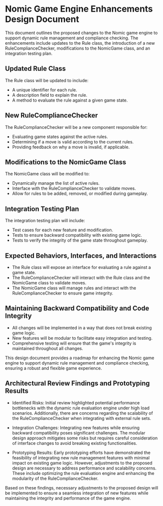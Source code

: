 # Nomic Game Engine Enhancements Design Document

This document outlines the proposed changes to the Nomic game engine to support dynamic rule management and compliance checking. The enhancements include updates to the Rule class, the introduction of a new RuleComplianceChecker, modifications to the NomicGame class, and an integration testing plan.

## Updated Rule Class

The Rule class will be updated to include:

- A unique identifier for each rule.
- A description field to explain the rule.
- A method to evaluate the rule against a given game state.

## New RuleComplianceChecker

The RuleComplianceChecker will be a new component responsible for:

- Evaluating game states against the active rules.
- Determining if a move is valid according to the current rules.
- Providing feedback on why a move is invalid, if applicable.

## Modifications to the NomicGame Class

The NomicGame class will be modified to:

- Dynamically manage the list of active rules.
- Interface with the RuleComplianceChecker to validate moves.
- Allow for rules to be added, removed, or modified during gameplay.

## Integration Testing Plan

The integration testing plan will include:

- Test cases for each new feature and modification.
- Tests to ensure backward compatibility with existing game logic.
- Tests to verify the integrity of the game state throughout gameplay.

## Expected Behaviors, Interfaces, and Interactions

- The Rule class will expose an interface for evaluating a rule against a game state.
- The RuleComplianceChecker will interact with the Rule class and the NomicGame class to validate moves.
- The NomicGame class will manage rules and interact with the RuleComplianceChecker to ensure game integrity.

## Maintaining Backward Compatibility and Code Integrity

- All changes will be implemented in a way that does not break existing game logic.
- New features will be modular to facilitate easy integration and testing.
- Comprehensive testing will ensure that the game's integrity is maintained throughout all changes.

This design document provides a roadmap for enhancing the Nomic game engine to support dynamic rule management and compliance checking, ensuring a robust and flexible game experience.

## Architectural Review Findings and Prototyping Results

- Identified Risks: Initial review highlighted potential performance bottlenecks with the dynamic rule evaluation engine under high load scenarios. Additionally, there are concerns regarding the scalability of the RuleComplianceChecker when integrating with external rule sets.

- Integration Challenges: Integrating new features while ensuring backward compatibility poses significant challenges. The modular design approach mitigates some risks but requires careful consideration of interface changes to avoid breaking existing functionalities.

- Prototyping Results: Early prototyping efforts have demonstrated the feasibility of integrating new rule management features with minimal impact on existing game logic. However, adjustments to the proposed design are necessary to address performance and scalability concerns. These include optimizing the rule evaluation engine and enhancing the modularity of the RuleComplianceChecker.

Based on these findings, necessary adjustments to the proposed design will be implemented to ensure a seamless integration of new features while maintaining the integrity and performance of the game engine.